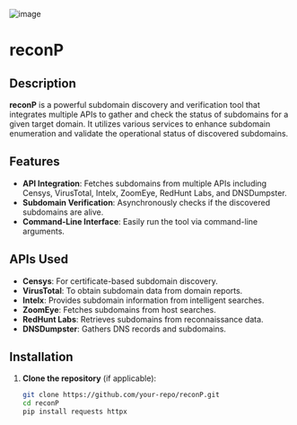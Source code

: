 

![image](https://github.com/progprnv/reconP/assets/145828371/ee620ef9-a7e2-46b1-a734-3b54516fe3e2)

# reconP

## Description

**reconP** is a powerful subdomain discovery and verification tool that integrates multiple APIs to gather and check the status of subdomains for a given target domain. It utilizes various services to enhance subdomain enumeration and validate the operational status of discovered subdomains.

## Features

- **API Integration**: Fetches subdomains from multiple APIs including Censys, VirusTotal, Intelx, ZoomEye, RedHunt Labs, and DNSDumpster.
- **Subdomain Verification**: Asynchronously checks if the discovered subdomains are alive.
- **Command-Line Interface**: Easily run the tool via command-line arguments.

## APIs Used

- **Censys**: For certificate-based subdomain discovery.
- **VirusTotal**: To obtain subdomain data from domain reports.
- **Intelx**: Provides subdomain information from intelligent searches.
- **ZoomEye**: Fetches subdomains from host searches.
- **RedHunt Labs**: Retrieves subdomains from reconnaissance data.
- **DNSDumpster**: Gathers DNS records and subdomains.

## Installation

1. **Clone the repository** (if applicable):
   ```bash
   git clone https://github.com/your-repo/reconP.git
   cd reconP
   pip install requests httpx

